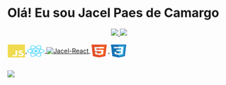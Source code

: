 # Olá! Eu sou Jacel Paes de Camargo

<div align="center">
  <a href="https://github.com/Jacel-PC">
  <img height="180em" src="https://github-readme-stats.vercel.app/api?username=Jacel-PC&show_icons=true&theme=dracula&include_all_commits=true&count_private=true"/>
  <img height="180em" src="https://github-readme-stats.vercel.app/api/top-langs/?username=Jacel-PC&layout=compact&langs_count=7&theme=dracula"/>
</div>
  
 <div style="display: inline_block"><br>
  <img align="center" alt="Jacel-Js" height="30" width="40" src="https://raw.githubusercontent.com/devicons/devicon/master/icons/javascript/javascript-plain.svg">
  <img align="center" alt="Jacel-React" height="30" width="40" src="https://raw.githubusercontent.com/devicons/devicon/master/icons/react/react-original.svg">
  <img align="center" alt="Jacel-React" height="30" width="40" src="https://cdn.jsdelivr.net/gh/devicons/devicon/icons/vuejs/vuejs-original.svg" />
  <img align="center" alt="Jacel-HTML" height="30" width="40" src="https://raw.githubusercontent.com/devicons/devicon/master/icons/html5/html5-original.svg">
  <img align="center" alt="Jacel-CSS" height="30" width="40" src="https://raw.githubusercontent.com/devicons/devicon/master/icons/css3/css3-original.svg">
 </div>

##

<div>
  <a href="https://www.linkedin.com/in/jacel-paes-de-camargo-9b686b239/" target="_blank"><img src="https://img.shields.io/badge/LinkedIn-0077B5?style=for-the-badge&logo=linkedin&logoColor=white" target="_blank"></a>
</div>
